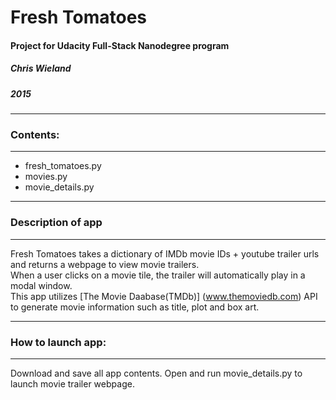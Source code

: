 # Fresh Tomatoes
#### Project for Udacity Full-Stack Nanodegree program
##### Chris Wieland
##### 2015

-------------------------
### Contents:
-------------------------
* fresh_tomatoes.py
* movies.py
* movie_details.py

-------------------------
### Description of app
-------------------------
Fresh Tomatoes takes a dictionary of IMDb movie IDs + youtube trailer urls and returns a webpage to view movie trailers.  
When a user clicks on a movie tile, the trailer will automatically play in a modal window.  
This app utilizes [The Movie Daabase(TMDb)] (www.themoviedb.com) API to generate movie information such as title, plot and box art. 

------------------------
### How to launch app:
------------------------
Download and save all app contents. Open and run movie_details.py to launch movie trailer webpage.

